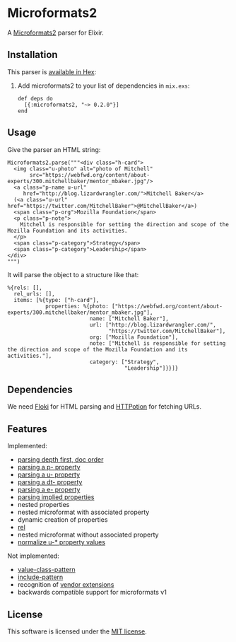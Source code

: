 # Microformats2

A [Microformats2](http://microformats.org/wiki/microformats-2) parser for Elixir.

## Installation

This parser is [available in Hex](https://hex.pm/packages/microformats2):

  1. Add microformats2 to your list of dependencies in `mix.exs`:

         def deps do
           [{:microformats2, "~> 0.2.0"}]
         end



## Usage

Give the parser an HTML string:

    Microformats2.parse("""<div class="h-card">
      <img class="u-photo" alt="photo of Mitchell"
           src="https://webfwd.org/content/about-experts/300.mitchellbaker/mentor_mbaker.jpg"/>
      <a class="p-name u-url"
         href="http://blog.lizardwrangler.com/">Mitchell Baker</a>
      (<a class="u-url" href="https://twitter.com/MitchellBaker">@MitchellBaker</a>)
      <span class="p-org">Mozilla Foundation</span>
      <p class="p-note">
        Mitchell is responsible for setting the direction and scope of the Mozilla Foundation and its activities.
      </p>
      <span class="p-category">Strategy</span>
      <span class="p-category">Leadership</span>
    </div>
    """)

It will parse the object to a structure like that:

    %{rels: [],
      rel_urls: [],
      items: [%{type: ["h-card"],
                properties: %{photo: ["https://webfwd.org/content/about-experts/300.mitchellbaker/mentor_mbaker.jpg"],
                              name: ["Mitchell Baker"],
                              url: ["http://blog.lizardwrangler.com/",
                                    "https://twitter.com/MitchellBaker"],
                              org: ["Mozilla Foundation"],
                              note: ["Mitchell is responsible for setting the direction and scope of the Mozilla Foundation and its activities."],
                              category: ["Strategy",
                                         "Leadership"]}}]}

## Dependencies

We need [Floki](https://github.com/philss/floki) for HTML parsing and
[HTTPotion](https://github.com/myfreeweb/httpotion) for fetching URLs.

## Features

Implemented:

- [parsing depth first, doc order](http://microformats.org/wiki/microformats2-parsing#parse_a_document_for_microformats)
- [parsing a p- property](http://microformats.org/wiki/microformats2-parsing#parsing_a_p-_property)
- [parsing a u- property](http://microformats.org/wiki/microformats2-parsing#parsing_a_u-_property)
- [parsing a dt- property](http://microformats.org/wiki/microformats2-parsing#parsing_a_dt-_property)
- [parsing a e- property](http://microformats.org/wiki/microformats2-parsing#parsing_an_e-_property)
- [parsing implied properties](http://microformats.org/wiki/microformats-2-parsing#parsing_for_implied_properties)
- nested properties
- nested microformat with associated property
- dynamic creation of properties
- [rel](http://microformats.org/wiki/rel)
- nested microformat without associated property
- [normalize u-* property values](http://microformats.org/wiki/microformats2-parsing-faq#normalizing_u-.2A_property_values)

Not implemented:

- [value-class-pattern](http://microformats.org/wiki/value-class-pattern)
- [include-pattern](http://microformats.org/wiki/include-pattern)
- recognition of [vendor extensions](http://microformats.org/wiki/microformats2#VENDOR_EXTENSIONS)
- backwards compatible support for microformats v1

## License

This software is licensed under the [MIT license](https://choosealicense.com/licenses/mit/).
